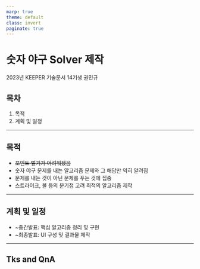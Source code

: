 ```yaml
---
marp: true
theme: default
class: invert
paginate: true
---
```


# **숫자 야구 Solver 제작**

2023년 KEEPER 기술문서
14기생 권민규

## **목차**

1. 목적
2. 계획 및 일정

---

## **목적**

- ~~포인트 벌기가 어려워졌음~~
- 숫자 야구 문제를 내는 알고리즘 문제와 그 해답만 익히 알려짐
- 문제를 내는 것이 아닌 문제를 푸는 것에 집중
- 스트라이크, 볼 등의 분기점 고려 최적의 알고리즘 제작

---

## **계획 및 일정**

- ~중간발표: 핵심 알고리즘 정리 및 구현
- ~최종발표: UI 구성 및 결과물 제작

---

## **Tks and QnA**